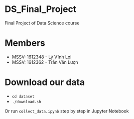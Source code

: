 # DS_Final_Project
Final Project of Data Science course

# Members
- MSSV: 1612348 - Lý Vĩnh Lợi
- MSSV: 1612362 - Trần Văn Lượn

# Download our data
- `cd dataset`
- `./download.sh`

Or run `collect_data.ipynb` step by step in Jupyter Notebook
